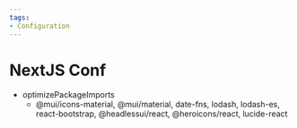 ```yaml
---
tags:
- Configuration
---
```


# NextJS Conf

- optimizePackageImports
  - @mui/icons-material, @mui/material, date-fns, lodash, lodash-es, react-bootstrap, @headlessui/react, @heroicons/react, lucide-react
